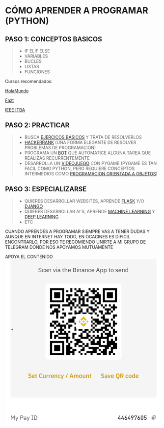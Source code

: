 # CÓMO APRENDER A PROGRAMAR (PYTHON)
## PASO 1: CONCEPTOS BASICOS
>- IF ELIF ELSE
>- VARIABLES
>- BUCLES
>- LISTAS
>- FUNCIONES

Cursos recomendados:

[HolaMundo](https://www.youtube.com/watch?v=tQZy0U8s9LY&t=2s)

[Fazt](https://www.youtube.com/watch?v=chPhlsHoEPo&t=1s)

[IEEE ITBA](https://colab.research.google.com/drive/1HF2JwuaXPRLjHqmWEyuQdSY8JaEwY12c)

##  PASO 2: PRACTICAR
>- BUSCA [EJERCICOS BÁSICOS](https://pythondiario.com/2013/05/ejercicios-en-python-parte-1.html) Y TRATA DE RESOLVERLOS
>- [HACKERRANK](https://www.hackerrank.com/) (UNA FORMA ELEGANTE DE RESOLVER PROBLEMAS DE PROGRAMACION)
>- PROGRAMA UN [BOT](https://www.youtube.com/watch?v=rl0IvcdTUqI&t=82s) QUE AUTOMATICE ALGUNA TAREA QUE REALIZAS RECURRENTEMENTE
>- DESARROLLA UN [VIDEOJUEGO](https://www.youtube.com/watch?v=jrUJ8EsnctI) CON PYGAME (PYGAME ES TAN FACIL COMO PYTHON, PERO REQUIERE CONCEPTOS INTERMEDIOS COMO [PROGRAMACION ORIENTADA A OBJETOS](https://www.youtube.com/watch?v=pYucmbJ-93w&list=PLVzwufPir356z6MI_zp7w7Cg_t7QT20As))
##  PASO 3: ESPECIALIZARSE
>- QUIERES DESARROLLAR WEBSITES, APRENDE [FLASK](https://www.youtube.com/watch?v=fxavwHPJ36o&t=249s) Y/O [DJANGO](https://www.youtube.com/watch?v=T1intZyhXDU)
>- QUIERES DESARROLLAR AI'S, APRENDE [MACHINE LEARNING](https://www.youtube.com/watch?v=lomJnbN5Wnk&list=PLat2DtY8K7YWG4QxUruT1IB_sHumOr1Si) Y [DEEP LEARNING](https://www.youtube.com/watch?v=ftlqZwb33SE&list=PLWzLQn_hxe6ZlC9-YMt3nN0Eo-ZpOJuXd)
>- ETC



CUANDO APRENDES A PROGRAMAR SIEMPRE VAS A TENER DUDAS Y AUNQUE EN INTERNET HAY TODO, EN OCACINES ES DIFICIL ENCONTRARLO, POR ESO TE RECOMIENDO UNIRTE A MI [GRUPO](https://t.me/pythonprogramming2gr) DE TELEGRAM DONDE NOS APOYAMOS MUTUAMENTE 

APOYA EL CONTENIDO
![BINANCE](https://github.com/Gabriel-prog3/IMAGES/blob/main/Screenshot%202023-03-18%20185119.png)








